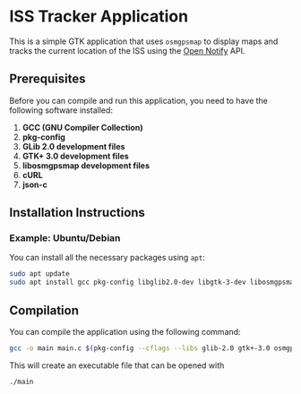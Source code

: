 # ISS Tracker Application

This is a simple GTK application that uses `osmgpsmap` to display maps and tracks the current location of the ISS using the [Open Notify](http://api.open-notify.org/iss-now.json) API.

## Prerequisites

Before you can compile and run this application, you need to have the following software installed:

1. **GCC (GNU Compiler Collection)**
2. **pkg-config**
3. **GLib 2.0 development files**
4. **GTK+ 3.0 development files**
5. **libosmgpsmap development files**
6. **cURL**
7. **json-c**

## Installation Instructions

### Example: Ubuntu/Debian

You can install all the necessary packages using `apt`:

```sh
sudo apt update
sudo apt install gcc pkg-config libglib2.0-dev libgtk-3-dev libosmgpsmap-1.0-dev libcurl4-openssl-dev libjson-c-dev
```

## Compilation

You can compile the application using the following command:

```sh
gcc -o main main.c $(pkg-config --cflags --libs glib-2.0 gtk+-3.0 osmgpsmap-1.0) -lcurl -ljson-c
```

This will create an executable file that can be opened with

```sh
./main
```
